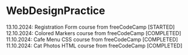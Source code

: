 # WebDesignPractice


13.10.2024:   Registration Form course from freeCodeCamp [STARTED]<br/>
12.10.2024:   Colored Markers course from freeCodeCamp [COMPLETED] <br/>
11.10.2024:   Cafe Menu CSS course from freeCodeCamp [COMPLETED] <br/>
11.10.2024:   Cat Photos HTML course from freeCodeCamp [COMPLETED] <br/>